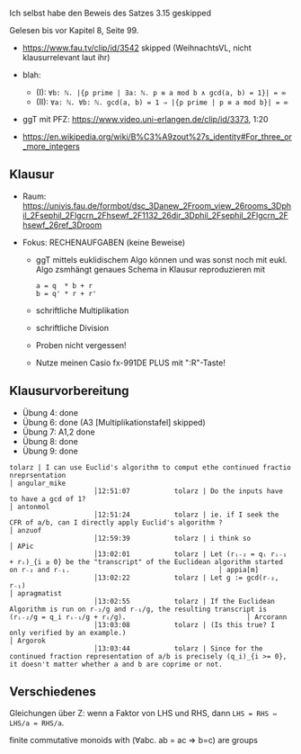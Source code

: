 Ich selbst habe den Beweis des Satzes 3.15 geskipped

Gelesen bis vor Kapitel 8, Seite 99.

- <https://www.fau.tv/clip/id/3542> skipped (WeihnachtsVL, nicht klausurrelevant laut ihr)

- blah:
  - (I): `∀b: ℕ. |{p prime | ∃a: ℕ. p ≡ a mod b ∧ gcd(a, b) = 1}| = ∞`
  - (II): `∀a: ℕ. ∀b: ℕ. gcd(a, b) = 1 ⇒ |{p prime | p ≡ a mod b}| = ∞`

- ggT mit PFZ: <https://www.video.uni-erlangen.de/clip/id/3373>, 1:20
- <https://en.wikipedia.org/wiki/B%C3%A9zout%27s_identity#For_three_or_more_integers>


## Klausur

  - Raum: <https://univis.fau.de/formbot/dsc_3Danew_2Froom_view_26rooms_3Dphil_2Fsephil_2Flgcrn_2Fhsewf_2F1132_26dir_3Dphil_2Fsephil_2Flgcrn_2Fhsewf_26ref_3Droom>

  - Fokus: RECHENAUFGABEN (keine Beweise)
	- ggT mittels euklidischem Algo können und was sonst noch mit eukl. Algo zsmhängt
	  genaues Schema in Klausur reproduzieren mit
	  
      ```
      a = q  * b + r
      b = q' * r + r'
      ```
	- schriftliche Multiplikation
	- schriftliche Division
	- Proben nicht vergessen!
	- Nutze meinen Casio fx-991DE PLUS mit ":R"-Taste!

## Klausurvorbereitung

- Übung 4: done
- Übung 6: done (A3 \[Multiplikationstafel\] skipped)
- Übung 7: A1,2 done
- Übung 8: done
- Übung 9: done

```
tolarz | I can use Euclid's algorithm to comput ethe continued fractio nreprsentation                                                                 │ angular_mike
                     │12:51:07           tolarz | Do the inputs have to have a gcd of 1?                                                                                                       │ antonmol
                     │12:51:24           tolarz | ie. if I seek the CFR of a/b, can I directly apply Euclid's algorithm ?                                                                      │ anzuof
                     │12:59:39           tolarz | i think so                                                                                                                                   │ APic
                     │13:02:01           tolarz | Let (rᵢ₋₂ = qᵢ rᵢ₋₁ + rᵢ)_{i ≥ 0} be the "transcript" of the Euclidean algorithm started on r₋₂ and r₋₁.                                     │ appia[m]
                     │13:02:22           tolarz | Let g := gcd(r₋₂, r₋₁)                                                                                                                       │ apragmatist
                     │13:02:55           tolarz | If the Euclidean Algorithm is run on r₋₂/g and r₋₁/g, the resulting transcript is (rᵢ₋₂/g = q_i rᵢ₋₁/g + rᵢ/g).                              │ Arcorann
                     │13:03:08           tolarz | (Is this true? I only verified by an example.)                                                                                               │ Argorok
                     │13:03:44           tolarz | Since for the continued fraction representation of a/b is precisely (q_i)_{i >= 0}, it doesn't matter whether a and b are coprime or not.
```

## Verschiedenes

Gleichungen über Z: wenn a Faktor von LHS und RHS, dann `LHS = RHS ⇔ LHS/a = RHS/a`.

finite commutative monoids with (∀abc. ab = ac => b=c) are groups